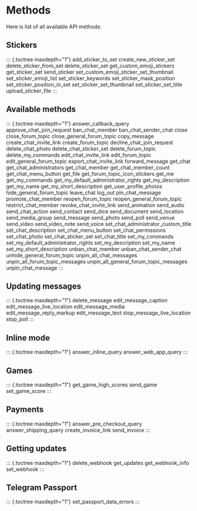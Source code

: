 # Methods

Here is list of all available API methods:

## Stickers

::: {.toctree maxdepth="1"}
add_sticker_to_set create_new_sticker_set delete_sticker_from_set
delete_sticker_set get_custom_emoji_stickers get_sticker_set
send_sticker set_custom_emoji_sticker_set_thumbnail
set_sticker_emoji_list set_sticker_keywords set_sticker_mask_position
set_sticker_position_in_set set_sticker_set_thumbnail
set_sticker_set_title upload_sticker_file
:::

## Available methods

::: {.toctree maxdepth="1"}
answer_callback_query approve_chat_join_request ban_chat_member
ban_chat_sender_chat close close_forum_topic close_general_forum_topic
copy_message create_chat_invite_link create_forum_topic
decline_chat_join_request delete_chat_photo delete_chat_sticker_set
delete_forum_topic delete_my_commands edit_chat_invite_link
edit_forum_topic edit_general_forum_topic export_chat_invite_link
forward_message get_chat get_chat_administrators get_chat_member
get_chat_member_count get_chat_menu_button get_file
get_forum_topic_icon_stickers get_me get_my_commands
get_my_default_administrator_rights get_my_description get_my_name
get_my_short_description get_user_profile_photos
hide_general_forum_topic leave_chat log_out pin_chat_message
promote_chat_member reopen_forum_topic reopen_general_forum_topic
restrict_chat_member revoke_chat_invite_link send_animation send_audio
send_chat_action send_contact send_dice send_document send_location
send_media_group send_message send_photo send_poll send_venue send_video
send_video_note send_voice set_chat_administrator_custom_title
set_chat_description set_chat_menu_button set_chat_permissions
set_chat_photo set_chat_sticker_set set_chat_title set_my_commands
set_my_default_administrator_rights set_my_description set_my_name
set_my_short_description unban_chat_member unban_chat_sender_chat
unhide_general_forum_topic unpin_all_chat_messages
unpin_all_forum_topic_messages unpin_all_general_forum_topic_messages
unpin_chat_message
:::

## Updating messages

::: {.toctree maxdepth="1"}
delete_message edit_message_caption edit_message_live_location
edit_message_media edit_message_reply_markup edit_message_text
stop_message_live_location stop_poll
:::

## Inline mode

::: {.toctree maxdepth="1"}
answer_inline_query answer_web_app_query
:::

## Games

::: {.toctree maxdepth="1"}
get_game_high_scores send_game set_game_score
:::

## Payments

::: {.toctree maxdepth="1"}
answer_pre_checkout_query answer_shipping_query create_invoice_link
send_invoice
:::

## Getting updates

::: {.toctree maxdepth="1"}
delete_webhook get_updates get_webhook_info set_webhook
:::

## Telegram Passport

::: {.toctree maxdepth="1"}
set_passport_data_errors
:::
